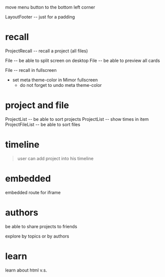 move menu button to the bottom left corner

LayoutFooter -- just for a padding

# recall

ProjectRecall -- recall a project (all files)

File -- be able to split screen on desktop
File -- be able to preview all cards

File -- recall in fullscreen

- set meta theme-color in Mimor fullscreen
  - do not forget to undo meta theme-color

# project and file

ProjectList -- be able to sort projects
ProjectList -- show times in item
ProjectFileList -- be able to sort files

# timeline

> user can add project into his timeline

# embedded

embedded route for iframe

# authors

be able to share projects to friends

explore by topics or by authors

# learn

learn about html <span> v.s. <div>
